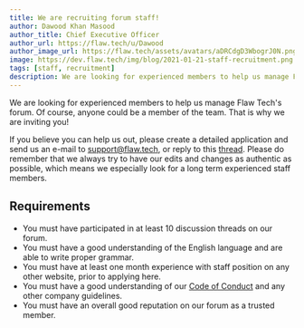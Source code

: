 ```yaml
---
title: We are recruiting forum staff!
author: Dawood Khan Masood
author_title: Chief Executive Officer
author_url: https://flaw.tech/u/Dawood
author_image_url: https://flaw.tech/assets/avatars/aDRCdgD3WbogrJ0N.png
image: https://dev.flaw.tech/img/blog/2021-01-21-staff-recruitment.png
tags: [staff, recruitment]
description: We are looking for experienced members to help us manage Flaw Tech's forum.
---
```


We are looking for experienced members to help us manage Flaw Tech's forum. Of course, anyone could be a member of the team. That is why we are inviting you!

If you believe you can help us out, please create a detailed application and send us an e-mail to [support@flaw.tech](mailto:support@flaw.tech), or reply to this [thread](https://flaw.tech/d/31-we-are-recruiting-staff-members). Please do remember that we always try to have our edits and changes as authentic as possible, which means we especially look for a long term experienced staff members.

## Requirements

- You must have participated in at least 10 discussion threads on our forum.
- You must have a good understanding of the English language and are able to write proper grammar.
- You must have at least one month experience with staff position on any other website, prior to applying here.
- You must have a good understanding of our [Code of Conduct](https://dev.flaw.tech/docs/code-of-conduct) and any other company guidelines.
- You must have an overall good reputation on our forum as a trusted member.